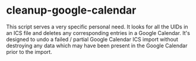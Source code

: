 # cleanup-google-calendar

This script serves a very specific personal need. It looks for all the UIDs in an ICS file and deletes any corresponding entries in a Google Calendar. It's designed to undo a failed / partial Google Calendar ICS import without destroying any data which may have been present in the Google Calendar prior to the import.
